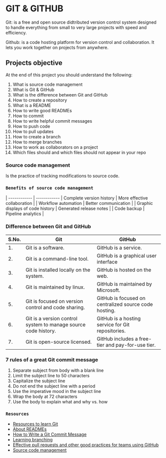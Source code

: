 # **GIT & GITHUB**

Git: is a free and open source didtributed version control system designed to handle everything from small to very large projects with speed and efficiency.

Github: is a code hosting platform for version control and collaboration. It lets you work together on projects from anywhere.

## **Projects objective**
At the end of this project you should understand the following:
1. What is source code management
2. What is Git & GitHub
3. What is the difference between Git and GitHub
4. How to create a repository
5. What is a README
6. How to write good READMEs
7. How to commit
8. How to write helpful commit messages
9. How to push code
10. How to pull updates
11. How to create a branch
12. How to merge branches
13. How to work as collaborators on a project
14. Which files should and which files should not appear in your repo

### **Source code management**
Is the practice of tracking modifications to source code. 

### `Benefits of source code management`
| ------------ | ------------ 
| Complete version history | More effective collaboration |
| Workflow automation | Better communication |
| Graphic displays of code history | Generated release notes |
| Code backup | Pipeline analytics |

### **Difference between Git and GitHub**

| S.No.     | Git      | GitHub   
| ------------- | ------------- | --------    |
| 1. | Git is a software. | GitHub is a service. |
| 2. | Git is a command-line tool. | GitHub is a graphical user interface |
|3. | Git is installed locally on the system. | GitHub is hosted on the web. |
|4. | Git is maintained by linux. | GitHub is maintained by Microsoft. |
|5. | Git is focused on version control and code sharing. | GitHub is focused on centralized source code hosting. |
|6. | Git is a version control system to manage source code history. | GitHub is a hosting service for Git repositories. |
|7. | 	Git is open-source licensed. | GitHub includes a free-tier and pay-for-use tier. |

### **7 rules of a great Git commit message**
1. Separate subject from body with a blank line
2. Limit the subject line to 50 characters
3. Capitalize the subject line
4. Do not end the subject line with a period
5. Use the imperative mood in the subject line
6. Wrap the body at 72 characters
7. Use the body to explain what and why vs. how

### `Resources`
- [Resources to learn Git](https://docs.github.com/en/get-started/quickstart/set-up-git)
- [About READMEs](https://docs.github.com/en/repositories/managing-your-repositorys-settings-and-features/customizing-your-repository/about-readmes)
- [How to Write a Git Commit Message](https://cbea.ms/git-commit/)
- [Learning branching](https://learngitbranching.js.org/)
- [Effective pull requests and other good practices for teams using GitHub](https://codeinthehole.com/tips/pull-requests-and-other-good-practices-for-teams-using-github/)
- [Source code management](https://www.splunk.com/en_us/data-insider/what-is-source-code-management.html)
